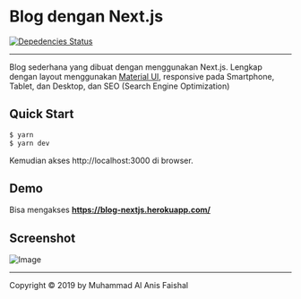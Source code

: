 
# Blog dengan Next.js

[![Depedencies Status](https://david-dm.org/maafaishal/nextjs-blog.svg)](https://david-dm.org/maafaishal/nextjs-blog)

***

Blog sederhana yang dibuat dengan menggunakan Next.js. Lengkap dengan layout menggunakan [Material UI](https://material-ui.com/ "Material UI"), responsive pada Smartphone, Tablet, dan Desktop, dan SEO (Search Engine Optimization)

## Quick Start
``` bash
$ yarn
$ yarn dev
```
Kemudian akses http://localhost:3000 di browser.

## Demo

Bisa mengakses **https://blog-nextjs.herokuapp.com/**

## Screenshot

![Image](https://cdn.pbrd.co/images/HYgkway.png)

----

Copyright © 2019 by Muhammad Al Anis Faishal
